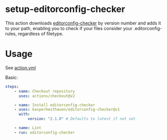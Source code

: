 # setup-editorconfig-checker

This action downloads [editorconfig-checker](https://github.com/editorconfig-checker/editorconfig-checker) by version number and adds it to your path, enabling you to check if your files consider your .editorconfig-rules, regardless of filetype.

# Usage

See [action.yml](action.yml)

Basic:

```yaml
steps:
    - name: Checkout repository
      uses: actions/checkout@v2

    - name: Install editorconfig-checker
    - uses: kasperhesthaven/editorconfig-checker@v1
      with:
          version: "2.1.0" # Defaults to latest if not set

    - name: Lint
    - run: editorconfig-checker
```
